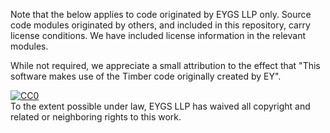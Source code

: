 Note that the below applies to code originated by EYGS LLP only. Source code modules originated by
others, and included in this repository, carry license conditions. We have included license
information in the relevant modules.

While not required, we appreciate a small attribution to the effect that "This software makes use of
the Timber code originally created by EY".

<p xmlns:dct="http://purl.org/dc/terms/">
  <a rel="license"
     href="http://creativecommons.org/publicdomain/zero/1.0/">
    <img
      src="http://i.creativecommons.org/p/zero/1.0/88x31.png"
      style="border-style: none;"
      alt="CC0"
    />
  </a>
  <br />
  To the extent possible under law,
  <span resource="[_:publisher]" rel="dct:publisher">
    <span property="dct:title">EYGS LLP </span></span>
  has waived all copyright and related or neighboring rights to
  this work.
</p>

